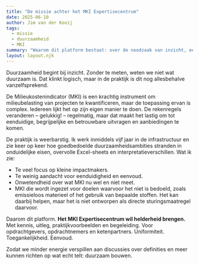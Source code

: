 ```yaml
---
title: "De missie achter het MKI Expertisecentrum"
date: 2025-06-10
author: Jim van der Kooij
tags:
  - missie
  - duurzaamheid
  - MKI
summary: "Waarom dit platform bestaat: over de noodzaak van inzicht, eenvoud en eerlijkheid in duurzaam aanbesteden en bouwen."
layout: layout.njk
---
```


Duurzaamheid begint bij inzicht. Zonder te meten, weten we niet wat duurzaam is. Dat klinkt logisch, maar in de praktijk is dit nog allesbehalve vanzelfsprekend. 

De Milieukostenindicator (MKI) is een krachtig instrument om milieubelasting van projecten te kwantificeren, maar de toepassing ervan is complex. Iedereen lijkt het op zijn eigen manier te doen. De rekenregels veranderen – gelukkig! – regelmatig, maar dat maakt het lastig om tot eenduidige, begrijpelijke en betrouwbare uitvragen en aanbiedingen te komen.

De praktijk is weerbarstig. Ik werk inmiddels vijf jaar in de infrastructuur en zie keer op keer hoe goedbedoelde duurzaamheidsambities stranden in onduidelijke eisen, overvolle Excel-sheets en interpretatieverschillen. Wat ik zie:

- Te veel focus op kleine impactmakers.
- Te weinig aandacht voor eenduidigheid en eenvoud.
- Onwetendheid over wat MKI nu wel en niet meet.
- MKI die wordt ingezet voor doelen waarvoor het niet is bedoeld, zoals emissieloos materieel of het gebruik van bepaalde stoffen. Het kan daarbij helpen, maar het is niet ontworpen als directe sturingsmaatregel daarvoor.

Daarom dit platform. **Het MKI Expertisecentrum wil helderheid brengen.** Met kennis, uitleg, praktijkvoorbeelden en begeleiding. Voor opdrachtgevers, opdrachtnemers en ketenpartners. Uniformiteit. Toegankelijkheid. Eenvoud.

Zodat we minder energie verspillen aan discussies over definities en meer kunnen richten op wat echt telt: duurzaam bouwen.

